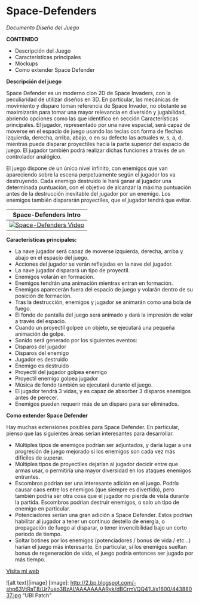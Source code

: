 # Space-Defenders
_Documento Diseño del Juego_

**CONTENIDO**
- Descripción del Juego
- Características principales
- Mockups
- Como extender Space Defender

**Descripción del juego**

Space Defender es un moderno clon 2D de Space Invaders, con la peculiaridad de utilizar diseños en 3D. En particular, las mecánicas de movimiento y disparo toman referencia de Space Invader, no obstante se maximizarán para tomar una mayor relevancia en diversión y jugabilidad, abriendo opciones como las que identifico en sección Características principales. El jugador, representado por una nave espacial, será capaz de moverse en el espacio de juego usando las teclas con forma de flechas izquierda, derecha, arriba, abajo, o en su defecto las actuales w, s, a, d, mientras puede disparar proyectiles hacia la parte superior del espacio de juego. El jugador también podrá realizar dichas funciones a través de un controlador analógico. 

El juego dispone de un único nivel infinito, con enemigos que van apareciendo sobre la escena perpetuamente según el jugador los va destruyendo. Cada enemigo destruido le hará ganar al jugador una determinada puntuación, con el objetivo de alcanzar la máxima puntuación antes de la destrucción inevitable del jugador por un enemigo. Los enemigos también dispararán proyectiles, que el jugador tendrá que evitar.

| Space-Defenders Intro  |
| ------------- |
| [![Space-Defenders Video](http://img.youtube.com/vi/iRORrBmn2do/0.jpg)](http://www.youtube.com/watch?v=iRORrBmn2do)  |

**Características principales:**
-	La nave jugador será capaz de moverse izquierda, derecha, arriba y abajo en el espacio del juego.
-	Acciones del jugador se verán reflejadas en la nave del jugador.
-	La nave jugador disparará un tipo de proyectil.
-	Enemigos volarán en formación.
-	Enemigos tendrán una animación mientras entran en formación.
-	Enemigos aparecerán fuera del espacio de juego y volarán dentro de su posición de formación.
-	Tras la destrucción, enemigos y jugador se animarán como una bola de fuego.
-	El fondo de pantalla del juego será animado y dará la impresión de volar a través del espacio.
-	Cuando un proyectil golpee un objeto, se ejecutará una pequeña animación de golpe.
-	Sonido será generado por los siguientes eventos:
-	Disparos del jugador
-	Disparos del enemigo
-	Jugador es destruido
-	Enemigo es destruido
-	Proyectil del jugador golpea enemigo
-	Proyectil enemigo golpea jugador
-	Música de fondo también se ejecutará durante el juego.
-	El jugador tendrá 3 vidas, y es capaz de absorber 3 disparos enemigos antes de perecer.
-	Enemigos pueden requerir más de un disparo para ser eliminados.

**Como extender Space Defender**

Hay muchas extensiones posibles para Space Defender. En particular, pienso que las siguientes áreas serian interesantes para desarrollar.

-	Múltiples tipos de enemigos podrían ser adjuntados, y daría lugar a una progresión de juego mejorado si los enemigos son cada vez más difíciles de superar.
-	Múltiples tipos de proyectiles dejarían al jugador decidir entre que armas usar, o permitiría una mayor diversidad en los ataques enemigos entrantes.
-	Escombros podrían ser una interesante adición en el juego. Podría causar caos entre los enemigos (que siempre es divertido), pero también podría ser otra cosa que el jugador no pierda de vista durante la partida. Escombros podrían destruir enemigos, o solo un tipo de enemigo en particular.
-	Potenciadores serían una gran adición a Space Defender. Estos podrían habilitar al jugador a tener un continuo destello de energía, o propagación de fuego al disparar, o tener invencibilidad bajo un corto periodo de tiempo.
-	Soltar botines por los enemigos (potenciadores / bonus de vida / etc…) harían el juego más interesante. En particular, si los enemigos sueltan bonus de regeneración de vida, el juego podría entonces ser jugado por más tiempo.

[Visita mi web](http://labincreators.com "Álvaro Lavín Amorós - Code & Design")

![alt text][image]
[image]:  http://2.bp.blogspot.com/-shp63VtRaT8/Ur7ueo3BzAI/AAAAAAAARyk/dBCrmVQQ41U/s1600/44388037.jpg "UBI Patch"
